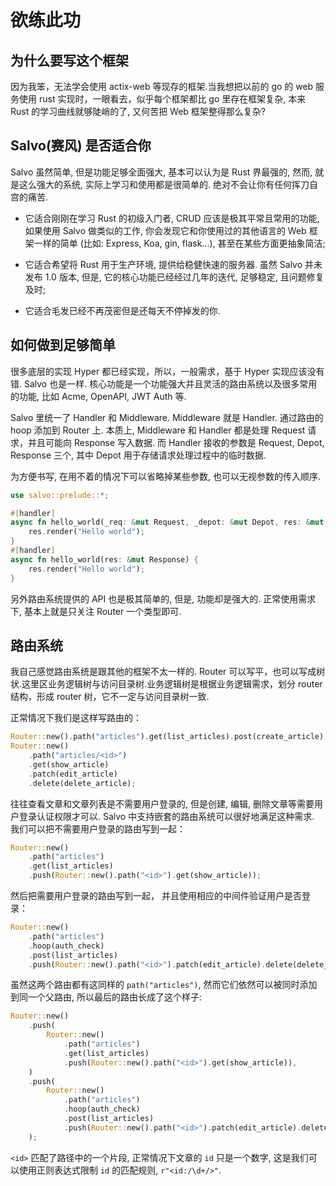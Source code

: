# 欲练此功

## 为什么要写这个框架

因为我笨，无法学会使用 actix-web 等现存的框架.当我想把以前的 go 的 web 服务使用 rust 实现时，一眼看去，似乎每个框架都比 go 里存在框架复杂, 本来 Rust 的学习曲线就够陡峭的了, 又何苦把 Web 框架整得那么复杂?

## Salvo(赛风) 是否适合你

Salvo 虽然简单, 但是功能足够全面强大, 基本可以认为是 Rust 界最强的, 然而, 就是这么强大的系统, 实际上学习和使用都是很简单的. 绝对不会让你有任何挥刀自宫的痛苦.

- 它适合刚刚在学习 Rust 的初级入门者, CRUD 应该是极其平常且常用的功能, 如果使用 Salvo 做类似的工作, 你会发现它和你使用过的其他语言的 Web 框架一样的简单 (比如: Express, Koa, gin, flask...), 甚至在某些方面更抽象简洁;

- 它适合希望将 Rust 用于生产环境, 提供给稳健快速的服务器. 虽然 Salvo 并未发布 1.0 版本, 但是, 它的核心功能已经经过几年的迭代, 足够稳定, 且问题修复及时;

- 它适合毛发已经不再茂密但是还每天不停掉发的你.

## 如何做到足够简单

很多底层的实现 Hyper 都已经实现，所以，一般需求，基于 Hyper 实现应该没有错. Salvo 也是一样. 核心功能是一个功能强大并且灵活的路由系统以及很多常用的功能, 比如 Acme, OpenAPI, JWT Auth 等.

Salvo 里统一了 Handler 和 Middleware. Middleware 就是 Handler. 通过路由的 hoop 添加到 Router 上. 本质上, Middleware 和 Handler 都是处理 Request 请求，并且可能向 Response 写入数据. 而 Handler 接收的参数是 Request, Depot, Response 三个, 其中 Depot 用于存储请求处理过程中的临时数据. 

为方便书写, 在用不着的情况下可以省略掉某些参数, 也可以无视参数的传入顺序.

```rust
use salvo::prelude::*;

#[handler]
async fn hello_world(_req: &mut Request, _depot: &mut Depot, res: &mut Response) {
    res.render("Hello world");
}
#[handler]
async fn hello_world(res: &mut Response) {
    res.render("Hello world");
}
```

另外路由系统提供的 API 也是极其简单的, 但是, 功能却是强大的. 正常使用需求下, 基本上就是只关注 Router 一个类型即可.

## 路由系统

我自己感觉路由系统是跟其他的框架不太一样的. Router 可以写平，也可以写成树状.这里区业务逻辑树与访问目录树.业务逻辑树是根据业务逻辑需求，划分 router 结构，形成 router 树，它不一定与访问目录树一致.

正常情况下我们是这样写路由的：

```rust
Router::new().path("articles").get(list_articles).post(create_article);
Router::new()
    .path("articles/<id>")
    .get(show_article)
    .patch(edit_article)
    .delete(delete_article);
```

往往查看文章和文章列表是不需要用户登录的, 但是创建, 编辑, 删除文章等需要用户登录认证权限才可以. Salvo 中支持嵌套的路由系统可以很好地满足这种需求. 我们可以把不需要用户登录的路由写到一起：

```rust
Router::new()
    .path("articles")
    .get(list_articles)
    .push(Router::new().path("<id>").get(show_article));
```

然后把需要用户登录的路由写到一起， 并且使用相应的中间件验证用户是否登录：
```rust
Router::new()
    .path("articles")
    .hoop(auth_check)
    .post(list_articles)
    .push(Router::new().path("<id>").patch(edit_article).delete(delete_article));
```

虽然这两个路由都有这同样的 `path("articles")`, 然而它们依然可以被同时添加到同一个父路由, 所以最后的路由长成了这个样子:

```rust
Router::new()
    .push(
        Router::new()
            .path("articles")
            .get(list_articles)
            .push(Router::new().path("<id>").get(show_article)),
    )
    .push(
        Router::new()
            .path("articles")
            .hoop(auth_check)
            .post(list_articles)
            .push(Router::new().path("<id>").patch(edit_article).delete(delete_article)),
    );
```

`<id>` 匹配了路径中的一个片段, 正常情况下文章的 `id` 只是一个数字, 这是我们可以使用正则表达式限制 `id` 的匹配规则, `r"<id:/\d+/>"`.
